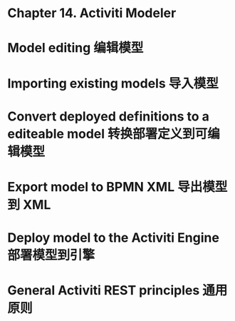 # Chapter 14\. Activiti Modeler

# Model editing 编辑模型

# Importing existing models 导入模型

# Convert deployed definitions to a editeable model 转换部署定义到可编辑模型

# Export model to BPMN XML 导出模型到 XML

# Deploy model to the Activiti Engine 部署模型到引擎

# General Activiti REST principles 通用原则